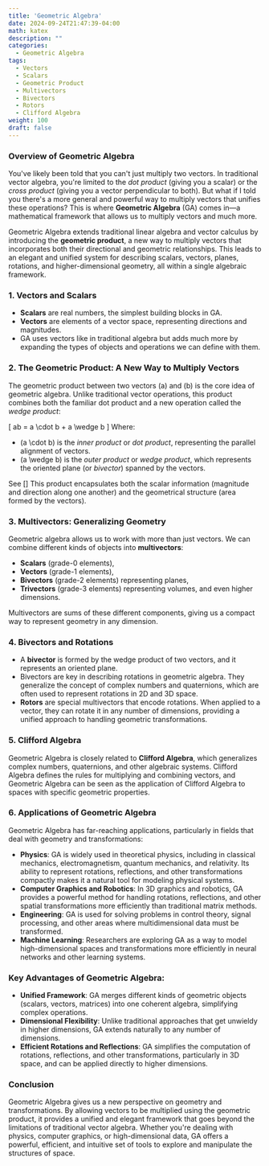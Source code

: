 ```yaml
---
title: 'Geometric Algebra'
date: 2024-09-24T21:47:39-04:00
math: katex
description: ""
categories:
  - Geometric Algebra
tags:
  - Vectors
  - Scalars
  - Geometric Product
  - Multivectors
  - Bivectors
  - Rotors
  - Clifford Algebra
weight: 100
draft: false
---
```


### **Overview of Geometric Algebra**

You've likely been told that you can't just multiply two vectors. In traditional vector algebra, you're limited to the *dot product* (giving you a scalar) or the *cross product* (giving you a vector perpendicular to both). But what if I told you there's a more general and powerful way to multiply vectors that unifies these operations? This is where **Geometric Algebra** (GA) comes in—a mathematical framework that allows us to multiply vectors and much more.

Geometric Algebra extends traditional linear algebra and vector calculus by introducing the **geometric product**, a new way to multiply vectors that incorporates both their directional and geometric relationships. This leads to an elegant and unified system for describing scalars, vectors, planes, rotations, and higher-dimensional geometry, all within a single algebraic framework.

### 1. **Vectors and Scalars**
   - **Scalars** are real numbers, the simplest building blocks in GA.
   - **Vectors** are elements of a vector space, representing directions and magnitudes.
   - GA uses vectors like in traditional algebra but adds much more by expanding the types of objects and operations we can define with them.

### 2. **The Geometric Product: A New Way to Multiply Vectors**
   The geometric product between two vectors \(a\) and \(b\) is the core idea of geometric algebra. Unlike traditional vector operations, this product combines both the familiar dot product and a new operation called the *wedge product*:
   
   \[
   ab = a \cdot b + a \wedge b
   \]
   Where:
   - \(a \cdot b\) is the *inner product* or *dot product*, representing the parallel alignment of vectors.
   - \(a \wedge b\) is the *outer product* or *wedge product*, which represents the oriented plane (or *bivector*) spanned by the vectors.

   See []
   This product encapsulates both the scalar information (magnitude and direction along one another) and the geometrical structure (area formed by the vectors).

### 3. **Multivectors: Generalizing Geometry**
   Geometric algebra allows us to work with more than just vectors. We can combine different kinds of objects into **multivectors**:
   - **Scalars** (grade-0 elements),
   - **Vectors** (grade-1 elements),
   - **Bivectors** (grade-2 elements) representing planes,
   - **Trivectors** (grade-3 elements) representing volumes, and even higher dimensions.

   Multivectors are sums of these different components, giving us a compact way to represent geometry in any dimension.

### 4. **Bivectors and Rotations**
   - A **bivector** is formed by the wedge product of two vectors, and it represents an oriented plane. 
   - Bivectors are key in describing rotations in geometric algebra. They generalize the concept of complex numbers and quaternions, which are often used to represent rotations in 2D and 3D space.
   - **Rotors** are special multivectors that encode rotations. When applied to a vector, they can rotate it in any number of dimensions, providing a unified approach to handling geometric transformations.

### 5. **Clifford Algebra**
   Geometric Algebra is closely related to **Clifford Algebra**, which generalizes complex numbers, quaternions, and other algebraic systems. Clifford Algebra defines the rules for multiplying and combining vectors, and Geometric Algebra can be seen as the application of Clifford Algebra to spaces with specific geometric properties.

### 6. **Applications of Geometric Algebra**
   Geometric Algebra has far-reaching applications, particularly in fields that deal with geometry and transformations:
   - **Physics**: GA is widely used in theoretical physics, including in classical mechanics, electromagnetism, quantum mechanics, and relativity. Its ability to represent rotations, reflections, and other transformations compactly makes it a natural tool for modeling physical systems.
   - **Computer Graphics and Robotics**: In 3D graphics and robotics, GA provides a powerful method for handling rotations, reflections, and other spatial transformations more efficiently than traditional matrix methods.
   - **Engineering**: GA is used for solving problems in control theory, signal processing, and other areas where multidimensional data must be transformed.
   - **Machine Learning**: Researchers are exploring GA as a way to model high-dimensional spaces and transformations more efficiently in neural networks and other learning systems.

### Key Advantages of Geometric Algebra:
   - **Unified Framework**: GA merges different kinds of geometric objects (scalars, vectors, matrices) into one coherent algebra, simplifying complex operations.
   - **Dimensional Flexibility**: Unlike traditional approaches that get unwieldy in higher dimensions, GA extends naturally to any number of dimensions.
   - **Efficient Rotations and Reflections**: GA simplifies the computation of rotations, reflections, and other transformations, particularly in 3D space, and can be applied directly to higher dimensions.

### Conclusion
Geometric Algebra gives us a new perspective on geometry and transformations. By allowing vectors to be multiplied using the geometric product, it provides a unified and elegant framework that goes beyond the limitations of traditional vector algebra. Whether you're dealing with physics, computer graphics, or high-dimensional data, GA offers a powerful, efficient, and intuitive set of tools to explore and manipulate the structures of space.